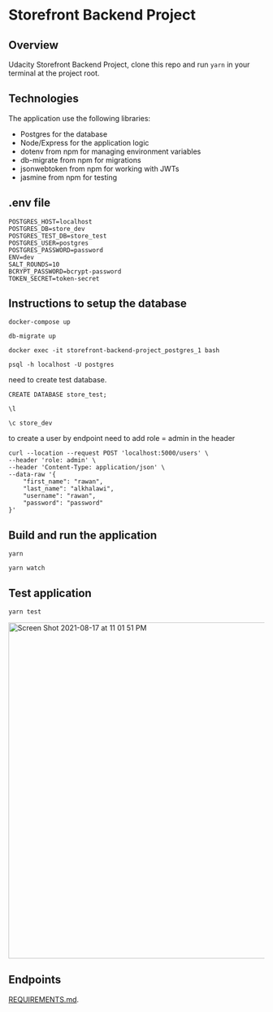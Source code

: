 # Storefront Backend Project

## Overview

Udacity Storefront Backend Project, clone this repo and run `yarn` in your terminal at the project root.

## Technologies
The application use the following libraries:
- Postgres for the database
- Node/Express for the application logic
- dotenv from npm for managing environment variables
- db-migrate from npm for migrations
- jsonwebtoken from npm for working with JWTs
- jasmine from npm for testing

## .env file

````
POSTGRES_HOST=localhost
POSTGRES_DB=store_dev
POSTGRES_TEST_DB=store_test
POSTGRES_USER=postgres
POSTGRES_PASSWORD=password
ENV=dev
SALT_ROUNDS=10
BCRYPT_PASSWORD=bcrypt-password
TOKEN_SECRET=token-secret
````

## Instructions to setup the database
`docker-compose up` 

`db-migrate up`

`docker exec -it storefront-backend-project_postgres_1 bash`

`psql -h localhost -U postgres`

need to create test database.

`CREATE DATABASE store_test;`

`\l`

`\c store_dev`

to create a user by endpoint 
need to add role = admin in the header

```
curl --location --request POST 'localhost:5000/users' \
--header 'role: admin' \
--header 'Content-Type: application/json' \
--data-raw '{
    "first_name": "rawan",
    "last_name": "alkhalawi",
    "username": "rawan",
    "password": "password"
}'
```

## Build and run the application
`yarn`

`yarn watch`

## Test application
`yarn test`

<img width="661" alt="Screen Shot 2021-08-17 at 11 01 51 PM" src="https://user-images.githubusercontent.com/46426188/129792575-296ca0cb-4549-4d39-b9e6-3fd5d7384d88.png">

## Endpoints 
[REQUIREMENTS.md](REQUIREMENTS.md).